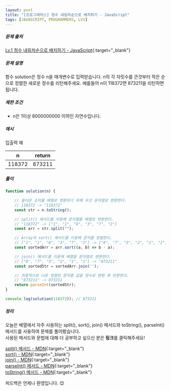```yaml
---
layout: post
title: "[프로그래머스] 정수 내림차순으로 배치하기 - JavaScript"
tags: [JAVASCRIPT, PROGRAMMERS, LV1]
---
```

##### 문제 출처
[Lv.1 정수 내림차순으로 배치하기 - JavaScript](https://programmers.co.kr/learn/courses/30/lessons/12933?language=javascript){:target="_blank"}

##### 문제 설명
함수 solution은 정수 n을 매개변수로 입력받습니다. n의 각 자릿수를 큰것부터 작은 순으로 정렬한 새로운 정수를 리턴해주세요. 예를들어 n이 118372면 873211을 리턴하면 됩니다.

##### 제한 조건
* n은 1이상 8000000000 이하인 자연수입니다.

##### 예시
입출력 예

|n|return|
|---|---|
|118372|873211|

##### 풀이
```javascript
function solution(n) {

    // 들어온 숫자를 배열로 변환하기 위해 우선 문자열로 변환한다.
    // 118372 -> "118372"
    const str = n.toString();

    // split() 메서드를 이용해 문자열을 배열로 변환한다.
    // "118372" -> ["1", "1", "8", "3", "7", "2"]
    const arr = str.split("");

    // Array의 sort() 메서드를 이용해 문자를 정렬한다.
    // ["1", "1", "8", "3", "7", "2"] -> ["8", "7", "3", "2", "1", "1"]
    const sortedArr = arr.sort((a, b) => b - a);

    // join() 메서드를 이용해 배열을 문자열로 변환한다.
    // ["8", "7", "3", "2", "1", "1"] -> "873211"
    const sortedStr = sortedArr.join('');

    // 최종적으로 나온 정렬된 문자열 값을 정수로 변환 후 반환한다.
    // "873211" -> 873211
    return parseInt(sortedStr);
}

console.log(solution(118372)); // 873211
```

##### 정리
오늘은 배열에서 자주 사용하는 split(), sort(), join() 메서드와 toString(), parseInt() 메서드를 사용하여 문제를 풀어봤습니다.<br />
사용된 메서드와 문법에 대해 더 공부하고 싶으신 분은 **링크**를 클릭해주세요!

[split() 메서드 - MDN](https://developer.mozilla.org/ko/docs/Web/JavaScript/Reference/Global_Objects/String/split){:target="_blank"}<br />
[sort() - MDN](https://developer.mozilla.org/ko/docs/Web/JavaScript/Reference/Global_Objects/Array/sort){:target="_blank"}<br />
[join() - MDN](https://developer.mozilla.org/ko/docs/Web/JavaScript/Reference/Global_Objects/Array/join){:target="_blank"}<br />
[parseInt() 메서드 - MDN](https://developer.mozilla.org/ko/docs/Web/JavaScript/Reference/Global_Objects/parseInt){:target="_blank"}<br />
[toString() 메서드 - MDN](https://developer.mozilla.org/ko/docs/Web/JavaScript/Reference/Global_Objects/Number/toString){:target="_blank"}

피드백은 언제나 환영입니다. 😊